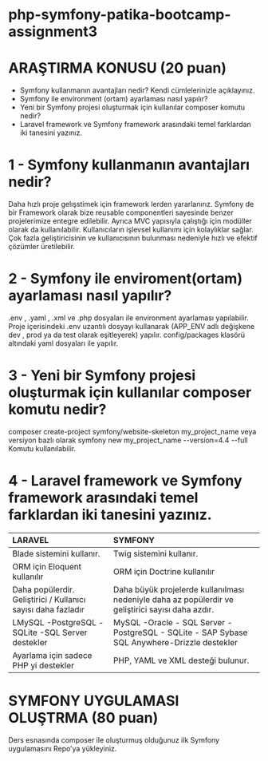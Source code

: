 

# php-symfony-patika-bootcamp-assignment3

#	ARAŞTIRMA KONUSU (20 puan)
- Symfony kullanmanın avantajları nedir? Kendi cümlelerinizle açıklayınız.
- Symfony ile environment (ortam) ayarlaması nasıl yapılır?
- Yeni bir Symfony projesi oluşturmak için kullanılar composer komutu nedir?
- Laravel framework ve Symfony framework arasındaki temel farklardan iki tanesini yazınız.


# 1 - Symfony kullanmanın avantajları nedir?
Daha hızlı proje gelışstimek için framework lerden yararlanırız. Symfony de bir Framework olarak bize reusable componentleri sayesinde benzer projelerimize entegre edilebilir. 
Ayrıca MVC yapısıyla çalıştığı için modüller olarak da kullanılabilir. Kullanıcıların işlevsel kullanımı için kolaylıklar sağlar. 
Çok fazla geliştiricisinin ve kullanıcısının bulunması nedeniyle hızlı ve efektif çözümler üretilebilir.

# 2 - Symfony ile enviroment(ortam) ayarlaması nasıl yapılır?
.env , .yaml , .xml ve .php dosyaları ile environment ayarlaması yapılabilir.
Proje içerisindeki .env uzantılı dosyayı kullanarak (APP_ENV adlı değişkene dev , prod ya da test olarak eşitleyerek) yapılır.
config/packages klasörü altındaki yaml dosyaları ile yapılır.

# 3 - Yeni bir Symfony projesi oluşturmak için kullanılar composer komutu nedir?
composer create-project symfony/website-skeleton my_project_name 
veya versiyon bazlı olarak
symfony new my_project_name --version=4.4 --full
Komutu kullanılabilir.

# 4 - Laravel framework ve Symfony framework arasındaki temel farklardan iki tanesini yazınız.

| LARAVEL | SYMFONY                       |
| :-------- |  :-------------------------------- |
| Blade  sistemini kullanır.     | Twig  sistemini kullanır.  |
| ORM için Eloquent  kullanılır    | ORM için Doctrine kullanılır  |
| Daha popülerdir. Geliştirici / Kullanıcı sayısı daha fazladır    | Daha büyük projelerde kullanılması nedeniyle daha az popülerdir ve geliştirici sayısı daha azdır.|
| LMySQL -PostgreSQL -SQLite -SQL Server  destekler   | MySQL -Oracle - SQL Server - PostgreSQL - SQLite - SAP Sybase SQL Anywhere-Drizzle  destekler |
| Ayarlama için sadece PHP yi destekler     | PHP, YAML ve XML desteği bulunur.  |


#	SYMFONY UYGULAMASI OLUŞTRMA (80 puan)
Ders esnasında composer ile oluşturmuş olduğunuz ilk Symfony uygulamasını Repo’ya yükleyiniz.








